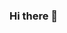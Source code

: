 ### Hi there 👋

<!--
**shreeyashnaik/shreeyashnaik** is a ✨ _special_ ✨ repository because its `README.md` (this file) appears on your GitHub profile.

Here are some ideas to get you started:

- 🔭 I’m currently working on Go.
- 🌱 I’m currently learning ReactJS.
- 👯 I’m looking to collaborate on cool projects.
- 💬 Ask me about Databases.
- 📫 How to reach me: [shreeyashnaikofficial@gmail.com](mailto:shreeyashnaikofficial@gmail.com)
- ⚡ Fun fact: I don't consume caffeine.
-->
